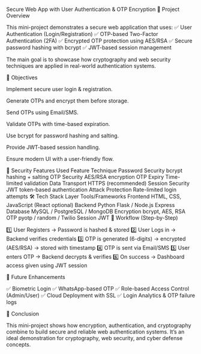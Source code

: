Secure Web App with User Authentication & OTP Encryption
📌 Project Overview

This mini-project demonstrates a secure web application that uses:
✅ User Authentication (Login/Registration)
✅ OTP-based Two-Factor Authentication (2FA)
✅ Encrypted OTP protection using AES/RSA
✅ Secure password hashing with bcrypt
✅ JWT-based session management

The main goal is to showcase how cryptography and web security techniques are applied in real-world authentication systems.

🎯 Objectives

Implement secure user login & registration.

Generate OTPs and encrypt them before storage.

Send OTPs using Email/SMS.

Validate OTPs with time-based expiration.

Use bcrypt for password hashing and salting.

Provide JWT-based session handling.

Ensure modern UI with a user-friendly flow.

🔐 Security Features Used
Feature	Technique
Password Security	bcrypt hashing + salting
OTP Security	AES/RSA encryption
OTP Expiry	Time-limited validation
Data Transport	HTTPS (recommended)
Session Security	JWT token-based authentication
Attack Protection	Rate-limited login attempts
🛠️ Tech Stack
Layer	Tools/Frameworks
Frontend	HTML, CSS, JavaScript (React optional)
Backend	Python Flask / Node.js Express
Database	MySQL / PostgreSQL / MongoDB
Encryption	bcrypt, AES, RSA
OTP	pyotp / random / Twilio
Session	JWT
📍 Workflow (Step-by-Step)

1️⃣ User Registers → Password is hashed & stored
2️⃣ User Logs in → Backend verifies credentials
3️⃣ OTP is generated (6-digits) → encrypted (AES/RSA) → stored with timestamp
4️⃣ OTP is sent via Email/SMS
5️⃣ User enters OTP → Backend decrypts & verifies
6️⃣ On success → Dashboard access given using JWT session

🚀 Future Enhancements

✅ Biometric Login
✅ WhatsApp-based OTP
✅ Role-based Access Control (Admin/User)
✅ Cloud Deployment with SSL
✅ Login Analytics & OTP failure logs

🏁 Conclusion

This mini-project shows how encryption, authentication, and cryptography combine to build secure and reliable web authentication systems. It’s an ideal demonstration for cryptography, web security, and cyber defense concepts.
